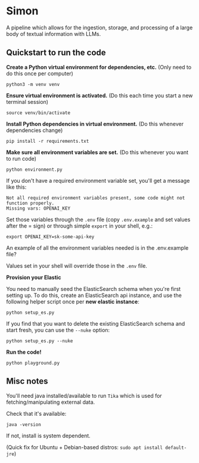 # Simon
A pipeline which allows for the ingestion, storage, and processing of a large body of textual information with LLMs.
  
## Quickstart to run the code

**Create a Python virtual environment for dependencies, etc.**
(Only need to do this once per computer)

```
python3 -m venv venv
```

**Ensure virtual environment is activated.**
(Do this each time you start a new terminal session)

```
source venv/bin/activate
```

**Install Python dependencies in virtual environment.**
(Do this whenever dependencies change)

```
pip install -r requirements.txt
```

**Make sure all environment variables are set.**
(Do this whenever you want to run code)

```
python environment.py
```

If you don't have a required environment variable set, you'll get a message like this:

```
Not all required environment variables present, some code might not function properly.
Missing vars: OPENAI_KEY
```

Set those variables through the `.env` file (copy `.env.example` and set values after the = sign) or through simple `export` in your shell, e.g.:

```
export OPENAI_KEY=sk-some-api-key
```

An example of all the environment variables needed is in the .env.example file?

Values set in your shell will override those in the `.env` file.

**Provision your Elastic**

You need to manually seed the ElasticSearch schema when you're first setting up. To do this, create an ElasticSearch api instance, and use the following helper script once per **new elastic instance**:

```
python setup_es.py
```

If you find that you want to delete the existing ElasticSearch schema and start fresh, you can use the `--nuke` option:

```
python setup_es.py --nuke
```

**Run the code!**

```
python playground.py
```

## Misc notes

You'll need java installed/available to run `Tika` which is used for fetching/manipulating external data.

Check that it's available:

```
java -version
```

If not, install is system dependent.

(Quick fix for Ubuntu + Debian-based distros: `sudo apt install default-jre`)
